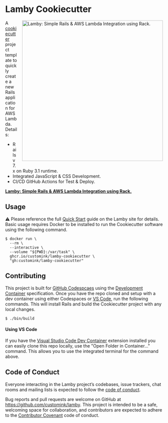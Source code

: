 # Lamby Cookiecutter

<a href="https://lamby.custominktech.com"><img src="https://raw.githubusercontent.com/customink/lamby/master/images/social2.png" alt="Lamby: Simple Rails & AWS Lambda Integration using Rack." align="right" width="450" style="margin-left:1rem;margin-bottom:1rem;" /></a>

A [cookiecutter](https://github.com/cookiecutter/cookiecutter) project template to quickly create a new Rails application for AWS Lambda. Details:

- Rails v7.x on Ruby 3.1 runtime.
- Integrated JavaScript & CSS Development.
- CI/CD GitHub Actions for Test & Deploy.

**[Lamby: Simple Rails & AWS Lambda Integration using Rack.](https://lamby.custominktech.com)**

## Usage

⚠️ Please reference the full [Quick Start](https://lamby.custominktech.com/docs/quick-start) guide on the Lamby site for details. Basic usage requires Docker to be installed to run the Cookiecutter software using the following command.

```shell
$ docker run \
  --rm \
  --interactive \
  --volume "${PWD}:/var/task" \
  ghcr.io/customink/lamby-cookiecutter \
  "gh:customink/lamby-cookiecutter"
```

## Contributing

This project is built for [GitHub Codespcaes](https://github.com/features/codespaces) using the [Development Container](https://containers.dev) specification. Once you have the repo cloned and setup with a dev container using either Codespaces or [VS Code](#using-vs-code), run the following commands. This will install Rails and build the Cookiecutter project with any local changes.

```shell
$ ./bin/build
```

#### Using VS Code

If you have the [Visual Studio Code Dev Container](https://marketplace.visualstudio.com/items?itemName=ms-vscode-remote.remote-containers) extension installed you can easily clone this repo locally, use the "Open Folder in Container..." command. This allows you to use the integrated terminal for the command above.

## Code of Conduct

Everyone interacting in the Lamby project’s codebases, issue trackers, chat rooms and mailing lists is expected to follow the [code of conduct](https://github.com/customink/lamby/blob/master/CODE_OF_CONDUCT.md).

Bug reports and pull requests are welcome on GitHub at https://github.com/customink/lamby. This project is intended to be a safe, welcoming space for collaboration, and contributors are expected to adhere to the [Contributor Covenant](http://contributor-covenant.org) code of conduct.
